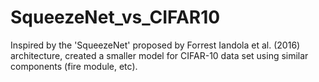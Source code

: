 # SqueezeNet_vs_CIFAR10
Inspired by the 'SqueezeNet' proposed by Forrest Iandola et al. (2016) architecture, created a smaller model for CIFAR-10 data set using similar components (fire module, etc). 
